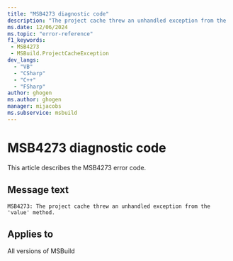 ```yaml
---
title: "MSB4273 diagnostic code"
description: "The project cache threw an unhandled exception from the 'value' method."
ms.date: 12/06/2024
ms.topic: "error-reference"
f1_keywords:
 - MSB4273
 - MSBuild.ProjectCacheException
dev_langs:
  - "VB"
  - "CSharp"
  - "C++"
  - "FSharp"
author: ghogen
ms.author: ghogen
manager: mijacobs
ms.subservice: msbuild
---
```


# MSB4273 diagnostic code

<!-- :::ErrorDefinitionDescription::: -->
<!-- :::editable-content name="introDescription"::: -->
This article describes the MSB4273 error code.
<!-- :::editable-content-end::: -->

## Message text

`MSB4273: The project cache threw an unhandled exception from the 'value' method.`

<!-- :::editable-content name="postOutputDescription"::: -->
<!-- :::editable-content-end::: -->
<!-- :::ErrorDefinitionDescription-end::: -->

## Applies to

All versions of MSBuild
